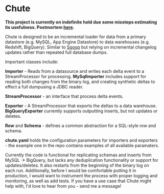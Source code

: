 # Chute

**This project is currently on indefinite hold due some missteps estimating its usefulness. Postmortem [here](https://docs.google.com/document/d/1d8OVC4nYQzW8YGFfk85z1_BfquAbmUk1AhcomdAv8Xw/edit).**

Chute is designed to be an incremental loader for data from a primary datastore (e.g. MySQL, App Engine Datastore) to data warehouses (e.g. Redshift, BigQuery). Similar to [Sqoop](http://sqoop.apache.org/) but relying on incremental changelog updates rather than repeated full database dumps.

Important classes include:

**Importer** - Reads from a datasource and writes each delta event to a StreamProcessor for processing. **MySqlImporter** includes support for reading both changes from the binary log, and creating synthetic deltas to effect a full dumpusing a JDBC reader.

**StreamProcessor** - an interface that process delta events.

**Exporter** - A StreamProcessor that exports the deltas to a data warehouse. **BigQueryExporter** currently supports outputting inserts, but not updates or deletes.

**Row** and **Schema** - defines a common abstraction for a SQL-style row and schema. 

**chute.yaml** holds the configuration parameters for importers and exporters - the example one in the repo contains examples of all available paramaters.

Currently the code is functional for replicating schemas and inserts from MySQL -> BigQuery, but lacks any deduplication functionality or support for updates/deletes. It also restarts from the beginning of the binary log on each run. Additionally, before I would be comfortable putting it in production, I would want to instrument the process with proper logging and monitoring, as well as add tests. 
If you have a use case that Chute might help with, I'd love to hear from you - send me a message!
